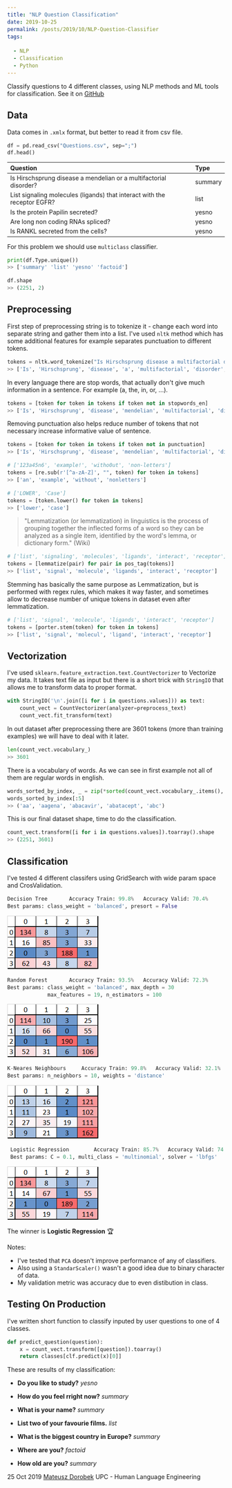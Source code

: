 ```yaml
---
title: "NLP Question Classification"
date: 2019-10-25
permalink: /posts/2019/10/NLP-Question-Classifier
tags:

  - NLP
  - Classification
  - Python
---
```

Classify questions to 4 different classes, using NLP methods and ML tools for classification. See it on [GitHub]( https://github.com/SaxMan96/NLP-Question-Classifier )

## Data

Data comes in `.xmlx` format, but better to read it from csv file.

```python
df = pd.read_csv("Questions.csv", sep=";")
df.head()
```
| Question                                                     | Type    |
| :----------------------------------------------------------- | :------ |
| Is Hirschsprung disease a mendelian or a multifactorial disorder? | summary |
| List signaling molecules (ligands) that interact with the receptor EGFR? | list    |
| Is the protein Papilin secreted?                             | yesno   |
| Are long non coding RNAs spliced?                            | yesno   |
| Is RANKL secreted from the cells?                            | yesno   |

For this problem we should use `multiclass` classifier.
```python
print(df.Type.unique())
>> ['summary' 'list' 'yesno' 'factoid']
```
```python
df.shape
>> (2251, 2)
```

## Preprocessing
First step of preprocessing string is to tokenize it - change each word into separate string and gather them into a list. I've used `nltk` method which has some additional features for example separates punctuation to different tokens. 
```python
tokens = nltk.word_tokenize("Is Hirschsprung disease a multifactorial disorder?")
>> ['Is', 'Hirschsprung', 'disease', 'a', 'multifactorial', 'disorder', '?']
```
In every language there are stop words, that actually don't give much information in a sentence. For example (a, the, in, or, ...).
```python
tokens = [token for token in tokens if token not in stopwords_en]
>> ['Is', 'Hirschsprung', 'disease', 'mendelian', 'multifactorial', 'disorder', '?']
```
Removing punctuation also helps reduce number of tokens that not necessary increase informative value of sentence.
```python
tokens = [token for token in tokens if token not in punctuation]
>> ['Is', 'Hirschsprung', 'disease', 'mendelian', 'multifactorial', 'disorder']
```

```python
# ['123a45n6', 'example!', 'witho0ut', 'non-letters']
tokens = [re.sub(r'[^a-zA-Z]', "", token) for token in tokens]
>> ['an', 'example', 'without', 'nonletters']
```

```python
# ['LOWER', 'Case']
tokens = [token.lower() for token in tokens]
>> ['lower', 'case']
```
> "Lemmatization (or lemmatization) in linguistics is the process of grouping together the inflected forms of a word so they can be analyzed as a single item, identified by the word's lemma, or dictionary form." (Wiki)

```python
# ['list', 'signaling', 'molecules', 'ligands', 'interact', 'receptor']
tokens = [lemmatize(pair) for pair in pos_tag(tokens)]
>> ['list', 'signal', 'molecule', 'ligands', 'interact', 'receptor']
```
Stemming has basically the same purpose as Lemmatization, but is performed with regex rules, which makes it way faster, and sometimes allow to decrease number of unique tokens in dataset even after lemmatization.
```python
# ['list', 'signal', 'molecule', 'ligands', 'interact', 'receptor']
tokens = [porter.stem(token) for token in tokens]
>> ['list', 'signal', 'molecul', 'ligand', 'interact', 'receptor']
```

## Vectorization

I've used `sklearn.feature_extraction.text.CountVectorizer` to Vectorize my data. It takes text file as input but there is a short trick with `StringIO` that allows me to transform data to proper format.

```python
with StringIO('\n'.join([i for i in questions.values])) as text:
    count_vect = CountVectorizer(analyzer=preprocess_text)
    count_vect.fit_transform(text)
```
In out dataset after preprocessing there are 3601 tokens (more than training examples) we will have to deal with it later.
```python
len(count_vect.vocabulary_)
>> 3601
```
There is a vocabulary of words. As we can see in first example not all of them are regular words in english.
```python
words_sorted_by_index, _ = zip(*sorted(count_vect.vocabulary_.items(), key=itemgetter(1)))
words_sorted_by_index[:5]
>> ('aa', 'aagena', 'abacavir', 'abatacept', 'abc')

```
This is our final dataset shape, time to do the classification.
```python
count_vect.transform([i for i in questions.values]).toarray().shape
>> (2251, 3601)
```

## Classification

I've tested 4 different classifers using GridSearch with wide param space and CrosValidation.

```python
Decision Tree		Accuracy Train: 99.8%	Accuracy Valid: 70.4%
Best params: class_weight = 'balanced', presort = False
```

![image-20191025033715676](https://github.com/SaxMan96/NLP-Question-Classifier/blob/master/images/DTConfM.png?raw=true)
```python
Random Forest		Accuracy Train: 93.5%	Accuracy Valid: 72.3%
Best params: class_weight = 'balanced', max_depth = 30
			 max_features = 19, n_estimators = 100
```
![image-20191025033701539](https://github.com/SaxMan96/NLP-Question-Classifier/blob/master/images/RFConfM.png?raw=true)
```python
K-Neares Neighbours		Accuracy Train: 99.8%	Accuracy Valid: 32.1%
Best params: n_neighbors = 10, weights = 'distance'
```
![image-20191025033633422](https://github.com/SaxMan96/NLP-Question-Classifier/blob/master/images/KNNConfM.png?raw=true)
```python
 Logistic Regression		Accuracy Train: 85.7%	Accuracy Valid: 74.6%
 Best params: C = 0.1, multi_class = 'multinomial', solver = 'lbfgs'
```

![image-20191025033545848](https://github.com/SaxMan96/NLP-Question-Classifier/blob/master/images/LRConfM.png?raw=true)

The winner is **Logistic Regression** 🏆

Notes:

* I've tested that `PCA` doesn't improve performance of any of classifiers.
* Also using a `StandarScaler()` wasn't a good idea due to binary character of data.
* My validation metric was accuracy due to even distibution in class.

## Testing On Production

I've written short function to classify inputed by user questions to one of 4 classes.

```python
def predict_question(question):
    x = count_vect.transform([question]).toarray()
    return classes[clf.predict(x)[0]]
```

These are results of my classification:

- **Do you like to study?** *yesno*

- **How do you feel rright now?** *summary*

- **What is your name?** *summary*

- **List two of your favourie films.** *list*

- **What is the biggest country in Europe?** *summary*

- **Where are you?** *factoid*

- **How old are you?** *summary*



25 Oct 2019 [Mateusz Dorobek](https://mateuszdorobek.pl) UPC - Human Language Engineering

